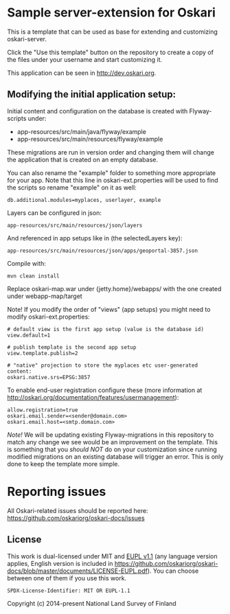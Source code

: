 # Sample server-extension for Oskari

This is a template that can be used as base for extending and customizing oskari-server.

Click the "Use this template" button on the repository to create a copy of the files under your username and start customizing it.

This application can be seen in http://dev.oskari.org.

## Modifying the initial application setup:
 
Initial content and configuration on the database is created with Flyway-scripts under:
 - app-resources/src/main/java/flyway/example
 - app-resources/src/main/resources/flyway/example

These migrations are run in version order and changing them will change the application that is created on an empty database.

You can also rename the "example" folder to something more appropriate for your app.
Note that this line in oskari-ext.properties will be used to find the scripts so rename "example" on it as well:

    db.additional.modules=myplaces, userlayer, example

Layers can be configured in json:

    app-resources/src/main/resources/json/layers

And referenced in app setups like in (the selectedLayers key):

    app-resources/src/main/resources/json/apps/geoportal-3857.json

Compile with:

    mvn clean install
    
Replace oskari-map.war under {jetty.home}/webapps/ with the one created under webapp-map/target 

Note! If you modify the order of "views" (app setups) you might need to modify oskari-ext.properties:

    # default view is the first app setup (value is the database id)
    view.default=1

    # publish template is the second app setup
    view.template.publish=2

    # "native" projection to store the myplaces etc user-generated content:
    oskari.native.srs=EPSG:3857

To enable end-user registration configure these (more information at http://oskari.org/documentation/features/usermanagement):

    allow.registration=true
    oskari.email.sender=<sender@domain.com>
    oskari.email.host=<smtp.domain.com>

*Note!* We will be updating existing Flyway-migrations in this repository to match any
 change we see would be an improvement on the template. This is something that you _should NOT_ do on your customization
 since running modified migrations on an existing database will trigger an error. This is only done to keep the template more simple.

# Reporting issues

All Oskari-related issues should be reported here: https://github.com/oskariorg/oskari-docs/issues

## License

This work is dual-licensed under MIT and [EUPL v1.1](https://joinup.ec.europa.eu/software/page/eupl/licence-eupl)
(any language version applies, English version is included in https://github.com/oskariorg/oskari-docs/blob/master/documents/LICENSE-EUPL.pdf).
You can choose between one of them if you use this work.

`SPDX-License-Identifier: MIT OR EUPL-1.1`

Copyright (c) 2014-present National Land Survey of Finland
